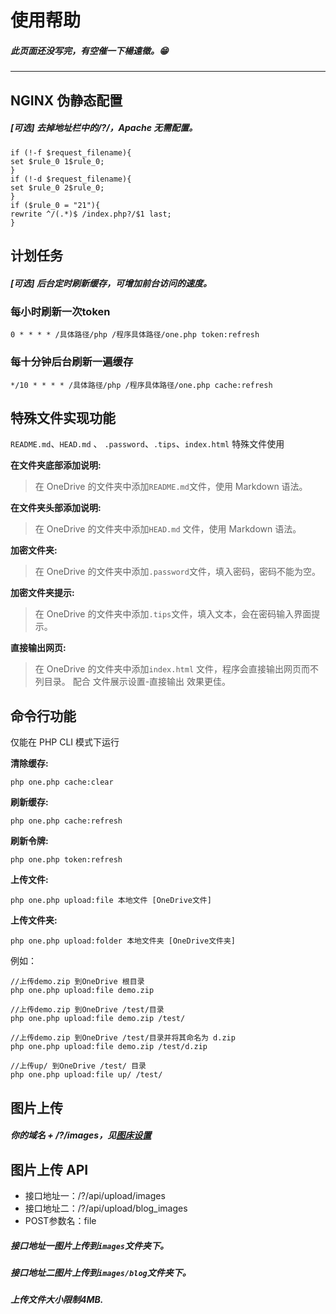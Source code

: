 # 使用帮助

##### 此页面还没写完，有空催一下楊遠徵。😁

---


## NGINX 伪静态配置
##### [可选] 去掉地址栏中的/?/，Apache 无需配置。
```
if (!-f $request_filename){
set $rule_0 1$rule_0;
}
if (!-d $request_filename){
set $rule_0 2$rule_0;
}
if ($rule_0 = "21"){
rewrite ^/(.*)$ /index.php?/$1 last;
}
```

## 计划任务
##### [可选] 后台定时刷新缓存，可增加前台访问的速度。
### 每小时刷新一次token
```
0 * * * * /具体路径/php /程序具体路径/one.php token:refresh
```

### 每十分钟后台刷新一遍缓存
```
*/10 * * * * /具体路径/php /程序具体路径/one.php cache:refresh
```

## 特殊文件实现功能
` README.md `、`HEAD.md` 、 `.password`、`.tips`、`index.html` 特殊文件使用

**在文件夹底部添加说明:**
> 在 OneDrive 的文件夹中添加` README.md `文件，使用 Markdown 语法。

**在文件夹头部添加说明:**
> 在 OneDrive 的文件夹中添加`HEAD.md` 文件，使用 Markdown 语法。

**加密文件夹:**
> 在 OneDrive 的文件夹中添加`.password`文件，填入密码，密码不能为空。

**加密文件夹提示:**
> 在 OneDrive 的文件夹中添加`.tips`文件，填入文本，会在密码输入界面提示。

**直接输出网页:**
> 在 OneDrive 的文件夹中添加`index.html` 文件，程序会直接输出网页而不列目录。
> 配合 文件展示设置-直接输出 效果更佳。

## 命令行功能
仅能在 PHP CLI 模式下运行

**清除缓存:**
```
php one.php cache:clear
```

**刷新缓存:**
```
php one.php cache:refresh
```

**刷新令牌:**
```
php one.php token:refresh
```

**上传文件:**  
```
php one.php upload:file 本地文件 [OneDrive文件]
```

**上传文件夹:**
```
php one.php upload:folder 本地文件夹 [OneDrive文件夹]
```

例如：
```
//上传demo.zip 到OneDrive 根目录
php one.php upload:file demo.zip

//上传demo.zip 到OneDrive /test/目录
php one.php upload:file demo.zip /test/

//上传demo.zip 到OneDrive /test/目录并将其命名为 d.zip
php one.php upload:file demo.zip /test/d.zip

//上传up/ 到OneDrive /test/ 目录
php one.php upload:file up/ /test/
```

## 图片上传
##### 你的域名 + /?/images，见[图床设置](?/admin/images "图床设置")

## 图片上传 API
- 接口地址一：/?/api/upload/images
- 接口地址二：/?/api/upload/blog_images
- POST参数名：file
##### 接口地址一图片上传到`images`文件夹下。
##### 接口地址二图片上传到`images/blog`文件夹下。
##### 上传文件大小限制4MB.
